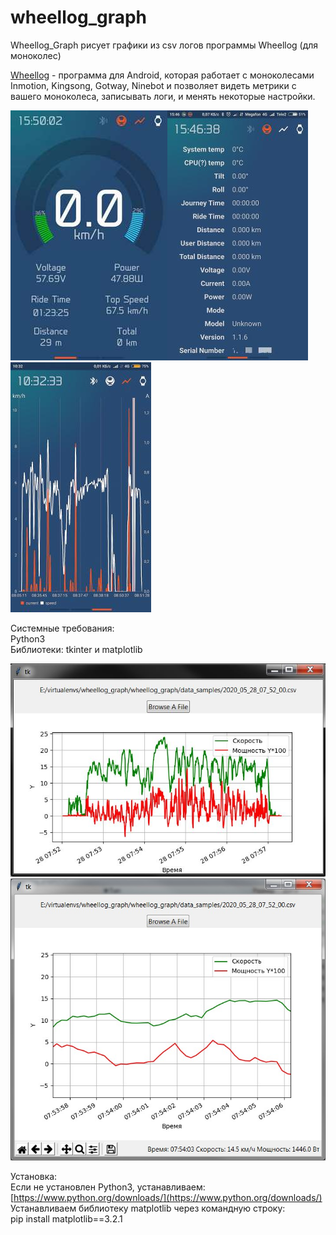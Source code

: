 # wheellog_graph
Wheellog_Graph рисует графики из csv логов программы Wheellog (для моноколес)

[Wheellog](https://play.google.com/store/apps/details?id=com.cooper.wheellog&hl=ru) - программа для Android, которая работает с моноколесами Inmotion, Kingsong, Gotway, Ninebot и позволяет видеть метрики с вашего моноколеса, записывать логи, и менять некоторые настройки.
    
![Скриншот Android-программы Wheellog 1й экран](https://github.com/Storvild/resources/blob/master/img/wheellog_graph/wheellog01.jpeg?raw=true)![Скриншот Android-программы Wheellog 2й экран](https://github.com/Storvild/resources/blob/master/img/wheellog_graph/wheellog02.jpeg?raw=true)![Скриншот Android-программы Wheellog 3й экран](https://github.com/Storvild/resources/blob/master/img/wheellog_graph/wheellog03.jpeg?raw=true)
    
Системные требования:   
    Python3    
    Библиотеки: tkinter и matplotlib

![Скриншот программы Wheellog_Graph](https://github.com/Storvild/resources/blob/master/img/wheellog_graph/001.jpg?raw=true)
![Скриншот программы Wheellog_Graph - Зум](https://github.com/Storvild/resources/blob/master/img/wheellog_graph/002.jpg?raw=true)


Установка:   
    Если не установлен Python3, устанавливаем: [https://www.python.org/downloads/](https://www.python.org/downloads/)   
    Устанавливаем библиотеку matplotlib через командную строку:   
		pip install matplotlib==3.2.1
        